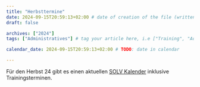 ```yaml
---
title: "Herbsttermine"
date: 2024-09-15T20:59:13+02:00 # date of creation of the file (written)
draft: false

archives: ["2024"]
tags: ["Administratives"] # tag your article here, i.e ["Training", "Administratives"]

calendar_date: 2024-09-15T20:59:13+02:00 # TODO: date in calendar

---
```


Für den Herbst 24 gibt es einen aktuellen [SOLV Kalender](/post/2024/03/2024_SOLV_AHDO_Kalender_Herbst24.pdf) inklusive Trainingsterminen.